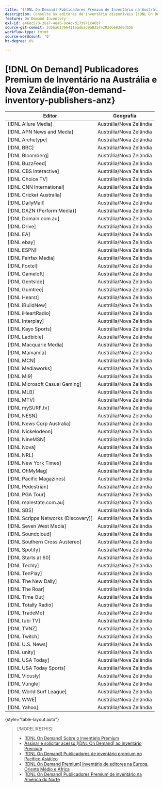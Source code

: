 ```yaml
---
title: '[!DNL On Demand] Publicadores Premium de Inventário na Austrália e Nova Zelândia'
description: Consulte os editores de inventário disponíveis [!DNL On Demand] premium na Austrália e Nova Zelândia.
feature: On Demand Inventory
exl-id: e46ec570-38a7-4ea6-8c4c-d173971c48b7
source-git-commit: 3dbba61766411eadbad9a8257e2930b683d0d55b
workflow-type: tm+mt
source-wordcount: '0'
ht-degree: 0%

---
```


# [!DNL On Demand] Publicadores Premium de Inventário na Austrália e Nova Zelândia{#on-demand-inventory-publishers-anz}

<!-- get from Amanda Cabrera <acabrera@adobe.com> -->

| Editor | Geografia |
|------------------------------|--------------|
| [!DNL Allure Media] | Austrália/Nova Zelândia |
| [!DNL APN News and Media] | Austrália/Nova Zelândia |
| [!DNL Archetype] | Austrália/Nova Zelândia |
| [!DNL BBC] | Austrália/Nova Zelândia |
| [!DNL Bloomberg] | Austrália/Nova Zelândia |
| [!DNL BuzzFeed] | Austrália/Nova Zelândia |
| [!DNL CBS Interactive] | Austrália/Nova Zelândia |
| [!DNL Choice TV] | Austrália/Nova Zelândia |
| [!DNL CNN International] | Austrália/Nova Zelândia |
| [!DNL Cricket Australia] | Austrália/Nova Zelândia |
| [!DNL DailyMail] | Austrália/Nova Zelândia |
| [!DNL DAZN (Perform Media)] | Austrália/Nova Zelândia |
| [!DNL Domain.com.au] | Austrália/Nova Zelândia |
| [!DNL Drive] | Austrália/Nova Zelândia |
| [!DNL EA] | Austrália/Nova Zelândia |
| [!DNL ebay] | Austrália/Nova Zelândia |
| [!DNL ESPN] | Austrália/Nova Zelândia |
| [!DNL Fairfax Media] | Austrália/Nova Zelândia |
| [!DNL Foxtel] | Austrália/Nova Zelândia |
| [!DNL Gameloft] | Austrália/Nova Zelândia |
| [!DNL Gentside] | Austrália/Nova Zelândia |
| [!DNL Gumtree] | Austrália/Nova Zelândia |
| [!DNL Hearst] | Austrália/Nova Zelândia |
| [!DNL iBuildNew] | Austrália/Nova Zelândia |
| [!DNL iHeartRadio] | Austrália/Nova Zelândia |
| [!DNL Interplay] | Austrália/Nova Zelândia |
| [!DNL Kayo Sports] | Austrália/Nova Zelândia |
| [!DNL Ladbible] | Austrália/Nova Zelândia |
| [!DNL Macquarie Media] | Austrália/Nova Zelândia |
| [!DNL Mamamia] | Austrália/Nova Zelândia |
| [!DNL MCN] | Austrália/Nova Zelândia |
| [!DNL Mediaworks] | Austrália/Nova Zelândia |
| [!DNL Mi9] | Austrália/Nova Zelândia |
| [!DNL Microsoft Casual Gaming] | Austrália/Nova Zelândia |
| [!DNL MLB] | Austrália/Nova Zelândia |
| [!DNL MTV] | Austrália/Nova Zelândia |
| [!DNL mySURF.tv] | Austrália/Nova Zelândia |
| [!DNL NESN] | Austrália/Nova Zelândia |
| [!DNL News Corp Australia] | Austrália/Nova Zelândia |
| [!DNL Nickelodeon] | Austrália/Nova Zelândia |
| [!DNL NineMSN] | Austrália/Nova Zelândia |
| [!DNL Nova] | Austrália/Nova Zelândia |
| [!DNL NRL] | Austrália/Nova Zelândia |
| [!DNL New York Times] | Austrália/Nova Zelândia |
| [!DNL OhMyMag] | Austrália/Nova Zelândia |
| [!DNL Pacific Magazines] | Austrália/Nova Zelândia |
| [!DNL Pedestrian] | Austrália/Nova Zelândia |
| [!DNL PGA Tour] | Austrália/Nova Zelândia |
| [!DNL realestate.com.au] | Austrália/Nova Zelândia |
| [!DNL SBS] | Austrália/Nova Zelândia |
| [!DNL Scripps Networks (Discovery)] | Austrália/Nova Zelândia |
| [!DNL Seven West Media] | Austrália/Nova Zelândia |
| [!DNL Soundcloud] | Austrália/Nova Zelândia |
| [!DNL Southern Cross Austereo] | Austrália/Nova Zelândia |
| [!DNL Spotify] | Austrália/Nova Zelândia |
| [!DNL Starts at 60] | Austrália/Nova Zelândia |
| [!DNL Techly] | Austrália/Nova Zelândia |
| [!DNL TenPlay] | Austrália/Nova Zelândia |
| [!DNL The New Daily] | Austrália/Nova Zelândia |
| [!DNL The Roar] | Austrália/Nova Zelândia |
| [!DNL Time Out] | Austrália/Nova Zelândia |
| [!DNL Totally Radio] | Austrália/Nova Zelândia |
| [!DNL TradeMe] | Austrália/Nova Zelândia |
| [!DNL tubi TV] | Austrália/Nova Zelândia |
| [!DNL TVNZ] | Austrália/Nova Zelândia |
| [!DNL Twitch] | Austrália/Nova Zelândia |
| [!DNL U.S. News] | Austrália/Nova Zelândia |
| [!DNL unity] | Austrália/Nova Zelândia |
| [!DNL USA Today] | Austrália/Nova Zelândia |
| [!DNL USA Today Sports] | Austrália/Nova Zelândia |
| [!DNL Viously] | Austrália/Nova Zelândia |
| [!DNL Vungle] | Austrália/Nova Zelândia |
| [!DNL World Surf League] | Austrália/Nova Zelândia |
| [!DNL WWE] | Austrália/Nova Zelândia |
| [!DNL Yahoo] | Austrália/Nova Zelândia |

{style=&quot;table-layout:auto&quot;}

>[!MORELIKETHIS]
>
>* [ [!DNL On Demand] Sobre o Inventário Premium](on-demand-inventory-about.md)
>* [Assinar e solicitar acesso  [!DNL On Demand] ao inventário Premium](on-demand-inventory-subscribe.md)
>* [[!DNL On Demand] Publicadores de inventário premium no Pacífico Asiático](on-demand-inventory-publishers-apac.md)
>* [[!DNL On Demand Premium] Inventário de editores na Europa, Oriente Médio e África](on-demand-inventory-publishers-emea.md)
>* [[!DNL On Demand] Publicadores Premium de inventário na América do Norte](on-demand-inventory-publishers-na.md)

